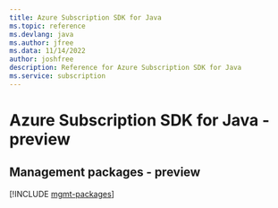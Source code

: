 ```yaml
---
title: Azure Subscription SDK for Java
ms.topic: reference
ms.devlang: java
ms.author: jfree
ms.data: 11/14/2022
author: joshfree
description: Reference for Azure Subscription SDK for Java
ms.service: subscription
---
```

# Azure Subscription SDK for Java - preview

## Management packages - preview
[!INCLUDE [mgmt-packages](subscription-mgmt-index.md)]